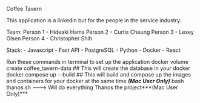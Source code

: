 Coffee Tavern

This application is a linkedin but for the people in the service industry.

Team:
Person 1 - Hideaki Hama
Person 2 - Curtis Cheung
Person 3 - Lexey Olsen
Person 4 - Christopher Shih

Stack:
    - Javascript
    - Fast API
    - PostgreSQL
    - Python
    - Docker
    - React


Run these commands in terminal to set up the application
 docker volume create coffee_tavern-data    ## This will create the database in your docker 
 docker compose up --build                  ## This will build and compose up the images and containers for your docker at the same time 
 ***(Mac User Only)*** bash thanos.sh ---> Will do everything Thanos the project***(Mac User Only)***

